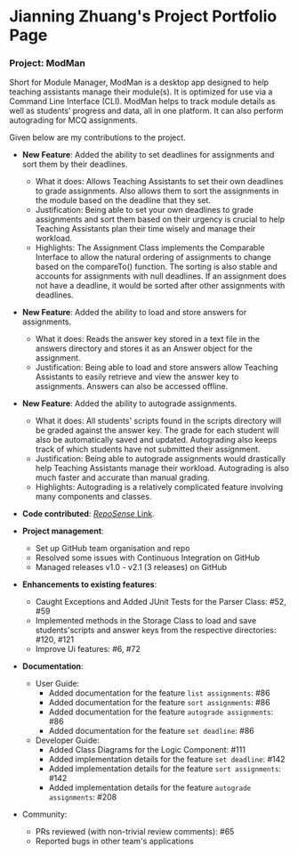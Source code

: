 # Jianning Zhuang's Project Portfolio Page

### Project: ModMan
Short for Module Manager, ModMan is a desktop app designed to help teaching assistants manage their module(s). 
It is optimized for use via a Command Line Interface (CLI). 
ModMan helps to track module details as well as students’ progress and data, all in one platform. 
It can also perform autograding for MCQ assignments.

Given below are my contributions to the project.

- **New Feature**: Added the ability to set deadlines for assignments and sort them by their deadlines.
    - What it does: Allows Teaching Assistants to set their own deadlines to grade assignments. Also allows them to sort the assignments in the module based on the deadline that they set.
    - Justification: Being able to set your own deadlines to grade assignments and sort them based on their urgency is crucial to help Teaching Assistants plan their time wisely and manage their workload.
    - Highlights: The Assignment Class implements the Comparable Interface to allow the natural ordering of assignments to change based on the compareTo() function.
      The sorting is also stable and accounts for assignments with null deadlines. If an assignment does not have a deadline, it would be sorted after other assignments with deadlines.
      
- **New Feature**: Added the ability to load and store answers for assignments.
    - What it does: Reads the answer key stored in a text file in the answers directory and stores it as an Answer object for the assignment.
    - Justification: Being able to load and store answers allow Teaching Assistants to easily retrieve and view the answer key to assignments. 
      Answers can also be accessed offline.

- **New Feature**: Added the ability to autograde assignments.
    - What it does: All students' scripts found in the scripts directory will be graded against the answer key. 
      The grade for each student will also be automatically saved and updated.
      Autograding also keeps track of which students have not submitted their assignment.
    - Justification: Being able to autograde assignments would drastically help Teaching Assistants manage their workload. 
      Autograding is also much faster and accurate than manual grading.
    - Highlights: Autograding is a relatively complicated feature involving many components and classes.
    
- **Code contributed**: [*RepoSense* Link](https://nus-cs2113-ay2021s2.github.io/tp-dashboard/?search=jianningzhuang).

- **Project management**:
    - Set up GitHub team organisation and repo
    - Resolved some issues with Continuous Integration on GitHub
    - Managed releases v1.0 - v2.1 (3 releases) on GitHub
    
- **Enhancements to existing features**:
    - Caught Exceptions and Added JUnit Tests for the Parser Class: #52, #59
    - Implemented methods in the Storage Class to load and save students'scripts and answer keys from the respective directories: #120, #121
    - Improve Ui features: #6, #72
- **Documentation**:
    - User Guide:
        - Added documentation for the feature `list assignments`: #86
        - Added documentation for the feature `sort assignments`: #86
        - Added documentation for the feature `autograde assignments`: #86
        - Added documentation for the feature `set deadline`: #86
    - Developer Guide:
        - Added Class Diagrams for the Logic Component: #111
        - Added implementation details for the feature `set deadline`: #142
        - Added implementation details for the feature `sort assignments`: #142
        - Added implementation details for the feature `autograde assignments`: #208
- Community:
    - PRs reviewed (with non-trivial review comments): #65
    - Reported bugs in other team's applications
    
